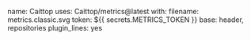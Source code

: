 name: Caittop
uses: Caittop/metrics@latest
with:
  filename: metrics.classic.svg
  token: ${{ secrets.METRICS_TOKEN }}
  base: header, repositories
  plugin_lines: yes
